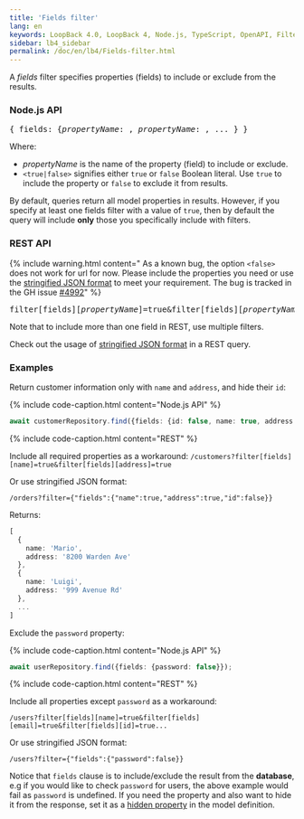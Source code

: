 ```yaml
---
title: 'Fields filter'
lang: en
keywords: LoopBack 4.0, LoopBack 4, Node.js, TypeScript, OpenAPI, Filter
sidebar: lb4_sidebar
permalink: /doc/en/lb4/Fields-filter.html
---
```


A _fields_ filter specifies properties (fields) to include or exclude from the
results.

### Node.js API

<pre>
{ fields: {<i>propertyName</i>: <true|false>, <i>propertyName</i>: <true|false>, ... } }
</pre>

Where:

- _propertyName_ is the name of the property (field) to include or exclude.
- `<true|false>` signifies either `true` or `false` Boolean literal. Use `true`
  to include the property or `false` to exclude it from results.

By default, queries return all model properties in results. However, if you
specify at least one fields filter with a value of `true`, then by default the
query will include **only** those you specifically include with filters.

### REST API

{% include warning.html content="
As a known bug, the option `<false>` does not work for url for now. Please include the properties you need or use the [stringified JSON format](Querying-data.html#using-stringified-json-in-rest-queries) to meet your requirement. The bug is tracked in the GH issue [#4992](https://github.com/strongloop/loopback-next/issues/4992)" %}

<pre>
filter[fields][<i>propertyName</i>]=true&filter[fields][<i>propertyName</i>]=true...
</pre>

Note that to include more than one field in REST, use multiple filters.

Check out the usage of
[stringified JSON format](Querying-data.html#using-stringified-json-in-rest-queries)
in a REST query.

### Examples

Return customer information only with `name` and `address`, and hide their `id`:

{% include code-caption.html content="Node.js API" %}

```ts
await customerRepository.find({fields: {id: false, name: true, address: true}});
```

{% include code-caption.html content="REST" %}

Include all required properties as a workaround:
`/customers?filter[fields][name]=true&filter[fields][address]=true`

Or use stringified JSON format:

`/orders?filter={"fields":{"name":true,"address":true,"id":false}}`

Returns:

```ts
[
  {
    name: 'Mario',
    address: '8200 Warden Ave'
  },
  {
    name: 'Luigi',
    address: '999 Avenue Rd'
  },
  ...
]
```

Exclude the `password` property:

{% include code-caption.html content="Node.js API" %}

```ts
await userRepository.find({fields: {password: false}});
```

{% include code-caption.html content="REST" %}

Include all properties except `password` as a workaround:

`/users?filter[fields][name]=true&filter[fields][email]=true&filter[fields][id]=true...`

Or use stringified JSON format:

`/users?filter={"fields":{"password":false}}`

Notice that `fields` clause is to include/exclude the result from the
**database**, e.g if you would like to check `password` for users, the above
example would fail as `password` is undefined. If you need the property and also
want to hide it from the response, set it as a
[hidden property](Model.md#hidden-properties) in the model definition.
